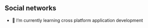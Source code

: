 

## Social networks ##

<a herf="https://www.linkedin.com/in/josep-vicent-mestre-llobell/" src="/img/Linkedin.png"></a>

- 🌱 I’m currently learning cross platform application development 
<!--
**BYjosep/BYjosep** is a ✨ _special_ ✨ repository because its `README.md` (this file) appears on your GitHub profile.

Here are some ideas to get you started:

- 🔭 I’m currently working on ...

- 👯 I’m looking to collaborate on ...
- 🤔 I’m looking for help with ...
- 💬 Ask me about ...
- 📫 How to reach me: ...
- 😄 Pronouns: ...
- ⚡ Fun fact: ...
-->
